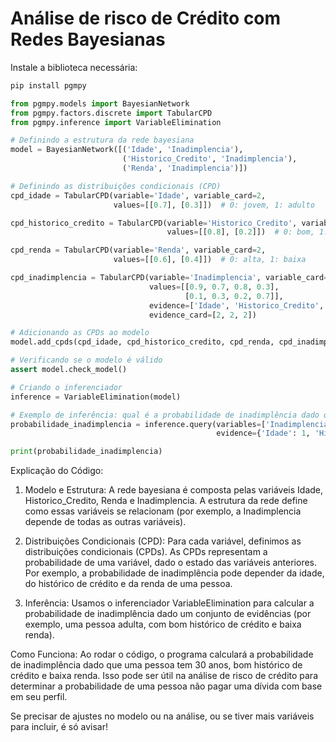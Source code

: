 # Análise de risco de Crédito com Redes Bayesianas

Instale a biblioteca necessária:
```bash
pip install pgmpy
```

```py
from pgmpy.models import BayesianNetwork
from pgmpy.factors.discrete import TabularCPD
from pgmpy.inference import VariableElimination

# Definindo a estrutura da rede bayesiana
model = BayesianNetwork([('Idade', 'Inadimplencia'),
                         ('Historico_Credito', 'Inadimplencia'),
                         ('Renda', 'Inadimplencia')])

# Definindo as distribuições condicionais (CPD)
cpd_idade = TabularCPD(variable='Idade', variable_card=2,
                       values=[[0.7], [0.3]])  # 0: jovem, 1: adulto

cpd_historico_credito = TabularCPD(variable='Historico_Credito', variable_card=2,
                                   values=[[0.8], [0.2]])  # 0: bom, 1: ruim

cpd_renda = TabularCPD(variable='Renda', variable_card=2,
                       values=[[0.6], [0.4]])  # 0: alta, 1: baixa

cpd_inadimplencia = TabularCPD(variable='Inadimplencia', variable_card=2,
                               values=[[0.9, 0.7, 0.8, 0.3],
                                       [0.1, 0.3, 0.2, 0.7]],
                               evidence=['Idade', 'Historico_Credito', 'Renda'],
                               evidence_card=[2, 2, 2])

# Adicionando as CPDs ao modelo
model.add_cpds(cpd_idade, cpd_historico_credito, cpd_renda, cpd_inadimplencia)

# Verificando se o modelo é válido
assert model.check_model()

# Criando o inferenciador
inference = VariableElimination(model)

# Exemplo de inferência: qual é a probabilidade de inadimplência dado que a pessoa tem 30 anos (Idade = 1), tem um bom histórico de crédito (Historico_Credito = 0) e tem baixa renda (Renda = 1)?
probabilidade_inadimplencia = inference.query(variables=['Inadimplencia'],
                                              evidence={'Idade': 1, 'Historico_Credito': 0, 'Renda': 1})

print(probabilidade_inadimplencia)
```

Explicação do Código:
1. Modelo e Estrutura: A rede bayesiana é composta pelas variáveis Idade, Historico_Credito, Renda e Inadimplencia. A estrutura da rede define como essas variáveis se relacionam (por exemplo, a Inadimplencia depende de todas as outras variáveis).

2. Distribuições Condicionais (CPD): Para cada variável, definimos as distribuições condicionais (CPDs). As CPDs representam a probabilidade de uma variável, dado o estado das variáveis anteriores. Por exemplo, a probabilidade de inadimplência pode depender da idade, do histórico de crédito e da renda de uma pessoa.

3. Inferência: Usamos o inferenciador VariableElimination para calcular a probabilidade de inadimplência dado um conjunto de evidências (por exemplo, uma pessoa adulta, com bom histórico de crédito e baixa renda).

Como Funciona:
Ao rodar o código, o programa calculará a probabilidade de inadimplência dado que uma pessoa tem 30 anos, bom histórico de crédito e baixa renda. Isso pode ser útil na análise de risco de crédito para determinar a probabilidade de uma pessoa não pagar uma dívida com base em seu perfil.

Se precisar de ajustes no modelo ou na análise, ou se tiver mais variáveis para incluir, é só avisar!
